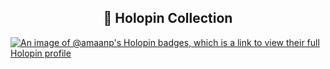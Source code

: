 

<h2 align="center"> 📛 Holopin Collection</h2>
 
[![An image of @amaanp's Holopin badges, which is a link to view their full Holopin profile](https://holopin.me/amaanp)](https://holopin.io/@amaanp)
 
 
